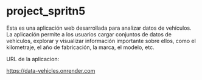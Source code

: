 # project_spritn5
Esta es una aplicación web desarrollada para analizar datos de vehículos. La aplicación permite a los usuarios cargar conjuntos de datos de vehículos, explorar y visualizar información importante sobre ellos, como el kilometraje, el año de fabricación, la marca, el modelo, etc.



URL de la aplicacion: 

https://data-vehicles.onrender.com

